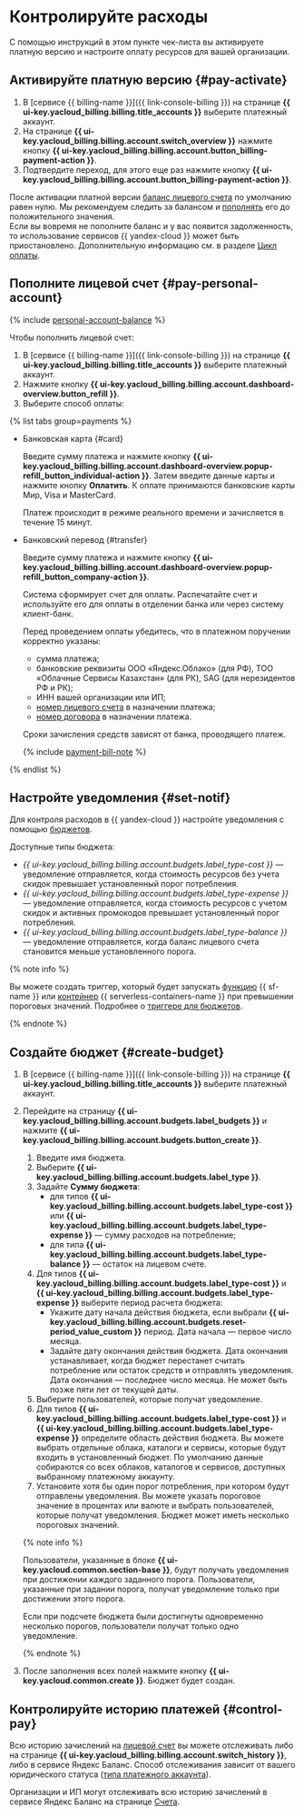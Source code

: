 # Контролируйте расходы

С помощью инструкций в этом пункте чек-листа вы активируете платную версию и настроите оплату ресурсов для вашей организации.

## Активируйте платную версию {#pay-activate}

1. В [сервисе {{ billing-name }}]({{ link-console-billing }}) на странице **{{ ui-key.yacloud_billing.billing.title_accounts }}** выберите платежный аккаунт.
1. На странице **{{ ui-key.yacloud_billing.billing.account.switch_overview }}** нажмите кнопку **{{ ui-key.yacloud_billing.billing.account.button_billing-payment-action }}**.
1. Подтвердите переход, для этого еще раз нажмите кнопку **{{ ui-key.yacloud_billing.billing.account.button_billing-payment-action }}**.

После активации платной версии [баланс лицевого счета](../../billing/concepts/personal-account.md#balance) по умолчанию равен нулю. Мы рекомендуем следить за балансом и [пополнять](../../billing/operations/pay-the-bill.md) его до положительного значения.
<br/>Если вы вовремя не пополните баланс и у вас появится задолженность, то использование сервисов {{ yandex-cloud }} может быть приостановлено. Дополнительную информацию см. в разделе [Цикл оплаты](../../billing/payment/billing-cycle-business.md).

## Пополните лицевой счет {#pay-personal-account}

{% include [personal-account-balance](../../billing/_includes/personal-account-balance.md) %}

Чтобы пополнить лицевой счет:
1. В [сервисе {{ billing-name }}]({{ link-console-billing }}) на странице **{{ ui-key.yacloud_billing.billing.title_accounts }}** выберите платежный аккаунт.
1. Нажмите кнопку **{{ ui-key.yacloud_billing.billing.account.dashboard-overview.button_refill }}**.
1. Выберите способ оплаты:

  {% list tabs group=payments %}


  - Банковская карта {#card}

    Введите сумму платежа и нажмите кнопку **{{ ui-key.yacloud_billing.billing.account.dashboard-overview.popup-refill_button_individual-action }}**. Затем введите данные карты и нажмите кнопку **Оплатить**. К оплате принимаются банковские карты Мир, Visa и MasterCard.

    Платеж происходит в режиме реального времени и зачисляется в течение 15 минут.


  - Банковский перевод {#transfer}

    Введите сумму платежа и нажмите кнопку **{{ ui-key.yacloud_billing.billing.account.dashboard-overview.popup-refill_button_company-action }}**.

    Система сформирует счет для оплаты. Распечатайте счет и используйте его для оплаты в отделении банка или через систему клиент-банк.

    Перед проведением оплаты убедитесь, что в платежном поручении корректно указаны:
    * сумма платежа;
    * банковские реквизиты ООО «Яндекс.Облако» (для РФ), ТОО «Облачные Сервисы Казахстан» (для РК), SAG (для нерезидентов РФ и РК);
    * ИНН вашей организации или ИП;
    * [номер лицевого счета](../../billing/concepts/personal-account.md#id) в назначении платежа;
    * [номер договора](../../billing/concepts/contract.md) в назначении платежа.

    Сроки зачисления средств зависят от банка, проводящего платеж.

    {% include [payment-bill-note](../../billing/_includes/payment-bill-note.md) %}

   {% endlist %}
 
## Настройте уведомления {#set-notif}

Для контроля расходов в {{ yandex-cloud }} настройте уведомления с помощью [бюджетов](../../billing/concepts/budget.md).  

Доступные типы бюджета:
* _{{ ui-key.yacloud_billing.billing.account.budgets.label_type-cost }}_ — уведомление отправляется, когда стоимость ресурсов без учета скидок превышает установленный порог потребления.
* _{{ ui-key.yacloud_billing.billing.account.budgets.label_type-expense }}_ — уведомление отправляется, когда стоимость ресурсов с учетом скидок и активных промокодов превышает установленный порог потребления.
* _{{ ui-key.yacloud_billing.billing.account.budgets.label_type-balance }}_ — уведомление отправляется, когда баланс лицевого счета становится меньше установленного порога.

{% note info %}

Вы можете создать триггер, который будет запускать [функцию](../../functions/concepts/function.md) {{ sf-name }} или [контейнер](../../serverless-containers/concepts/container.md) {{ serverless-containers-name }} при превышении пороговых значений. Подробнее о [триггере для бюджетов](../../functions/operations/trigger/budget-trigger-create.md).

{% endnote %}

## Создайте бюджет {#create-budget}

1. В [сервисе {{ billing-name }}]({{ link-console-billing }}) на странице **{{ ui-key.yacloud_billing.billing.title_accounts }}** выберите платежный аккаунт.
1. Перейдите на страницу **{{ ui-key.yacloud_billing.billing.account.budgets.label_budgets }}** и нажмите **{{ ui-key.yacloud_billing.billing.account.budgets.button_create }}**.
   1. Введите имя бюджета.
   1. Выберите **{{ ui-key.yacloud_billing.billing.account.budgets.label_type }}**.
   1. Задайте **Сумму бюджета**:
       * для типов **{{ ui-key.yacloud_billing.billing.account.budgets.label_type-cost }}** или **{{ ui-key.yacloud_billing.billing.account.budgets.label_type-expense }}** — сумму расходов на потребление;
       * для типа **{{ ui-key.yacloud_billing.billing.account.budgets.label_type-balance }}** — остаток на лицевом счете.
   1. Для типов **{{ ui-key.yacloud_billing.billing.account.budgets.label_type-cost }}** и **{{ ui-key.yacloud_billing.billing.account.budgets.label_type-expense }}** выберите период расчета бюджета:
       * Укажите дату начала действия бюджета, если выбрали **{{ ui-key.yacloud_billing.billing.account.budgets.reset-period_value_custom }}** период. Дата начала — первое число месяца.
       * Задайте дату окончания действия бюджета. Дата окончания устанавливает, когда бюджет перестанет считать потребление или остаток средств и отправлять уведомления. Дата окончания — последнее число месяца. Не может быть позже пяти лет от текущей даты.
   1. Выберите пользователей, которые получат уведомление.
   1. Для типов **{{ ui-key.yacloud_billing.billing.account.budgets.label_type-cost }}** и **{{ ui-key.yacloud_billing.billing.account.budgets.label_type-expense }}** определите область действия бюджета. Вы можете выбрать отдельные облака, каталоги и сервисы, которые будут входить в установленный бюджет. По умолчанию данные собираются со всех облаков, каталогов и сервисов, доступных выбранному платежному аккаунту. 
   1. Установите хотя бы один порог потребления, при котором будут отправлены уведомления. Вы можете указать пороговое значение в процентах или валюте и выбрать пользователей, которые получат уведомления. Бюджет может иметь несколько пороговых значений.
   
   {% note info %}
   
   Пользователи, указанные в блоке **{{ ui-key.yacloud.common.section-base }}**, будут получать уведомления при достижении каждого заданного порога. Пользователи, указанные при задании порога, получат уведомление только при достижении этого порога.
   
   Если при подсчете бюджета были достигнуты одновременно несколько порогов, пользователи получат только одно уведомление.
   
   {% endnote %}

1. После заполнения всех полей нажмите кнопку **{{ ui-key.yacloud.common.create }}**. Бюджет будет создан.

## Контролируйте историю платежей {#control-pay}

Всю историю зачислений на [лицевой счет](../../billing/concepts/personal-account.md#balance) вы можете отслеживать либо на странице **{{ ui-key.yacloud_billing.billing.account.switch_history }}**, либо в сервисе Яндекс Баланс. Способ отслеживания зависит от вашего юридического статуса ([типа платежного аккаунта](../../billing/concepts/billing-account.md#ba-types)).
  
Организации и ИП могут отслеживать всю историю зачислений в сервисе Яндекс Баланс на странице [Счета](https://balance.yandex.ru/invoices.xml).